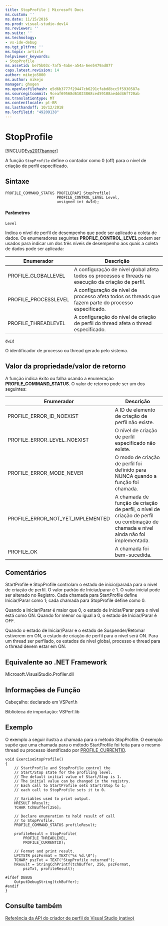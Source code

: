```yaml
---
title: StopProfile | Microsoft Docs
ms.custom: ''
ms.date: 11/15/2016
ms.prod: visual-studio-dev14
ms.reviewer: ''
ms.suite: ''
ms.technology:
- vs-ide-debug
ms.tgt_pltfrm: ''
ms.topic: article
helpviewer_keywords:
- StopProfile
ms.assetid: be75b03c-7af5-4abe-a54a-6ee5479ad877
caps.latest.revision: 14
author: mikejo5000
ms.author: mikejo
manager: ghogen
ms.openlocfilehash: e5d6b3777f29447cb6291cfabd8bcc5f5930587a
ms.sourcegitcommit: 9ceaf69568d61023868ced59108ae4dd46f720ab
ms.translationtype: MT
ms.contentlocale: pt-BR
ms.lasthandoff: 10/12/2018
ms.locfileid: "49209138"
---
```

# <a name="stopprofile"></a>StopProfile
[!INCLUDE[vs2017banner](../includes/vs2017banner.md)]

A função `StopProfile` define o contador como 0 (off) para o nível de criação de perfil especificado.  
  
## <a name="syntax"></a>Sintaxe  
  
```  
PROFILE_COMMAND_STATUS PROFILERAPI StopProfile(  
                       PROFILE_CONTROL_LEVEL Level,   
                       unsigned int dwId);  
```  
  
#### <a name="parameters"></a>Parâmetros  
 `Level`  
  
 Indica o nível de perfil de desempenho que pode ser aplicado a coleta de dados. Os enumeradores seguintes **PROFILE_CONTROL_LEVEL** podem ser usados para indicar um dos três níveis de desempenho aos quais a coleta de dados pode ser aplicada:  
  
|Enumerador|Descrição|  
|----------------|-----------------|  
|PROFILE_GLOBALLEVEL|A configuração de nível global afeta todos os processos e threads na execução da criação de perfil.|  
|PROFILE_PROCESSLEVEL|A configuração de nível de processo afeta todos os threads que fazem parte do processo especificado.|  
|PROFILE_THREADLEVEL|A configuração do nível de criação de perfil do thread afeta o thread especificado.|  
  
 `dwId`  
  
 O identificador de processo ou thread gerado pelo sistema.  
  
## <a name="property-valuereturn-value"></a>Valor da propriedade/valor de retorno  
 A função indica êxito ou falha usando a enumeração **PROFILE_COMMAND_STATUS**. O valor de retorno pode ser um dos seguintes:  
  
|Enumerador|Descrição|  
|----------------|-----------------|  
|PROFILE_ERROR_ID_NOEXIST|A ID de elemento de criação de perfil não existe.|  
|PROFILE_ERROR_LEVEL_NOEXIST|O nível de criação de perfil especificado não existe.|  
|PROFILE_ERROR_MODE_NEVER|O modo de criação de perfil foi definido para NUNCA quando a função foi chamada.|  
|PROFILE_ERROR_NOT_YET_IMPLEMENTED|A chamada de função de criação de perfil, o nível de criação de perfil ou combinação de chamada e nível ainda não foi implementada.|  
|PROFILE_OK|A chamada foi bem-sucedida.|  
  
## <a name="remarks"></a>Comentários  
 StartProfile e StopProfile controlam o estado de início/parada para o nível de criação de perfil. O valor padrão de Iniciar/parar é 1. O valor inicial pode ser alterado no Registro. Cada chamada para StartProfile define Iniciar/Parar como 1; cada chamada para StopProfile define como 0.  
  
 Quando a Iniciar/Parar é maior que 0, o estado de Iniciar/Parar para o nível está como ON. Quando for menor ou igual a 0, o estado de Iniciar/Parar é OFF.  
  
 Quando o estado de Iniciar/Parar e o estado de Suspender/Retomar estiverem em ON, o estado de criação de perfil para o nível será ON. Para um thread ser perfilado, os estados de nível global, processo e thread para o thread devem estar em ON.  
  
## <a name="net-framework-equivalent"></a>Equivalente ao .NET Framework  
 Microsoft.VisualStudio.Profiler.dll  
  
## <a name="function-information"></a>Informações de Função  
 Cabeçalho: declarado em VSPerf.h  
  
 Biblioteca de importação: VSPerf.lib  
  
## <a name="example"></a>Exemplo  
 O exemplo a seguir ilustra a chamada para o método StopProfile. O exemplo supõe que uma chamada para o método StartProfile foi feita para o mesmo thread ou processo identificado por [PROFILE_CURRENTID](../profiling/profile-currentid.md).  
  
```  
void ExerciseStopProfile()  
{  
    // StartProfile and StopProfile control the   
    // Start/Stop state for the profiling level.   
    // The default initial value of Start/Stop is 1.   
    // The initial value can be changed in the registry.   
    // Each call to StartProfile sets Start/Stop to 1;   
    // each call to StopProfile sets it to 0.   
  
    // Variables used to print output.  
    HRESULT hResult;  
    TCHAR tchBuffer[256];  
  
    // Declare enumeration to hold result of call  
    // to StopProfile.  
    PROFILE_COMMAND_STATUS profileResult;  
  
    profileResult = StopProfile(  
        PROFILE_THREADLEVEL,  
        PROFILE_CURRENTID);  
  
    // Format and print result.  
    LPCTSTR pszFormat = TEXT("%s %d.\0");  
    TCHAR* pszTxt = TEXT("StopProfile returned");  
    hResult = StringCchPrintf(tchBuffer, 256, pszFormat,   
        pszTxt, profileResult);  
  
#ifdef DEBUG  
    OutputDebugString(tchBuffer);  
#endif  
}  
```  
  
## <a name="see-also"></a>Consulte também  
 [Referência da API do criador de perfil do Visual Studio (nativo)](../profiling/visual-studio-profiler-api-reference-native.md)



